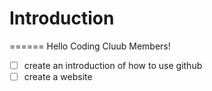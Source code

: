 # Introduction
======
Hello Coding Cluub Members!

- [ ] create an introduction of how to use github
- [ ] create a website
